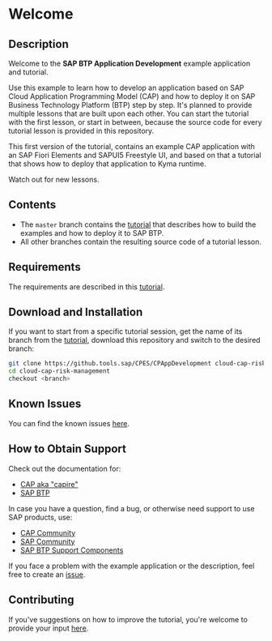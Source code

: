 # Welcome

## Description

Welcome to the **SAP BTP Application Development** example application and tutorial.

Use this example to learn how to develop an application based on SAP Cloud Application Programming Model (CAP) and how to deploy it on SAP Business Technology Platform (BTP) step by step. It's planned to provide multiple lessons that are built upon each other. You can start the tutorial with the first lesson, or start in between, because the source code for every tutorial lesson is provided in this repository.

This first version of the tutorial, contains an example CAP application with an SAP Fiori Elements and SAPUI5 Freestyle UI, and based on that a tutorial that shows how to deploy that application to Kyma runtime.

Watch out for new lessons.

## Contents

* The `master` branch contains the [tutorial](https://pages.github.tools.sap/CPES/CPAppDevelopment/) that describes how to build the examples and how to deploy it to SAP BTP.
* All other branches contain the resulting source code of a tutorial lesson.

## Requirements

The requirements are described in this [tutorial](https://pages.github.tools.sap/CPES/CPAppDevelopment/).

## Download and Installation

If you want to start from a specific tutorial session, get the name of its branch from the [tutorial](https://pages.github.tools.sap/CPES/CPAppDevelopment/), download this repository and switch to the desired branch:

```bash
git clone https://github.tools.sap/CPES/CPAppDevelopment cloud-cap-risk-management
cd cloud-cap-risk-management
checkout <branch>
```

## Known Issues

You can find the known issues [here](https://github.tools.sap/CPES/CPAppDevelopment/issues).

## How to Obtain Support

Check out the documentation for:

* [CAP aka "capire"](https://cap.cloud.sap)
* [SAP BTP](https://help.sap.com/viewer/product/CP/Cloud/)

In case you have a question, find a bug, or otherwise need support to use SAP products, use:

* [CAP Community](https://answers.sap.com/tags/9f13aee1-834c-4105-8e43-ee442775e5ce)
* [SAP Community](https://community.sap.com/)
* [SAP BTP Support Components](https://help.sap.com/viewer/65de2977205c403bbc107264b8eccf4b/Cloud/en-US/08d1103928fb42f3a73b3f425e00e13c.html)

If you face a problem with the example application or the description, feel free to create an [issue](https://github.tools.sap/CPES/CPAppDevelopment/issues).

## Contributing

If you've suggestions on how to improve the tutorial, you're welcome to provide your input [here](https://github.tools.sap/CPES/CPAppDevelopment/issues).
